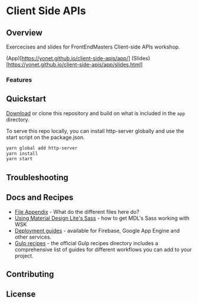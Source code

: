 # Client Side APIs

## Overview

Exercecises and slides for FrontEndMasters Client-side APIs workshop. 

(App)[https://yonet.github.io/client-side-apis/app/]
(Slides)[https://yonet.github.io/client-side-apis/app/slides.html]

### Features


## Quickstart

[Download](https://github.com/Yonet/client-side-apis) or clone this repository and build on what is included in the `app` directory.

To serve this repo locally, you can install http-server globally and use the start script on the package.json.

```bash
yarn global add http-server
yarn install
yarn start
```

## Troubleshooting

## Docs and Recipes

* [File Appendix](https://github.com/google/web-starter-kit/blob/master/docs/file-appendix.md) - What do the different files here do?
* [Using Material Design Lite's Sass](https://github.com/google/web-starter-kit/blob/master/docs/mdl-sass.md) - how to get MDL's Sass working with WSK
* [Deployment guides](https://github.com/google/web-starter-kit/blob/master/docs/deploy.md) - available for Firebase, Google App Engine and other services.
* [Gulp recipes](https://github.com/gulpjs/gulp/tree/master/docs/recipes) - the official Gulp recipes directory includes a comprehensive list of guides for different workflows you can add to your project.


## Contributing


## License

